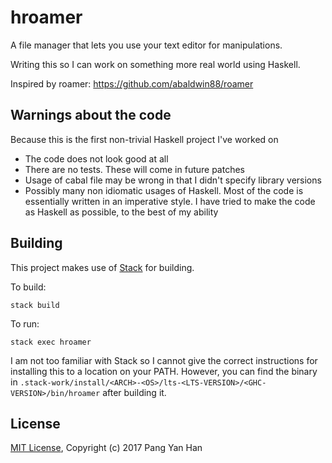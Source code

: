 # hroamer

A file manager that lets you use your text editor for manipulations.

Writing this so I can work on something more real world using Haskell.

Inspired by roamer: https://github.com/abaldwin88/roamer


## Warnings about the code

Because this is the first non-trivial Haskell project I've worked on

- The code does not look good at all
- There are no tests. These will come in future patches
- Usage of cabal file may be wrong in that I didn't specify library versions
- Possibly many non idiomatic usages of Haskell. Most of the code is essentially written in an imperative style. I have tried to make the code as Haskell as possible, to the best of my ability


## Building

This project makes use of [Stack](https://docs.haskellstack.org/en/stable/README/) for building.

To build:

    stack build

To run:

    stack exec hroamer

I am not too familiar with Stack so I cannot give the correct instructions for installing this to a location on your PATH. However, you can find the binary in `.stack-work/install/<ARCH>-<OS>/lts-<LTS-VERSION>/<GHC-VERSION>/bin/hroamer` after building it.


## License

[MIT License](/LICENSE), Copyright (c) 2017 Pang Yan Han
